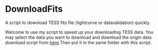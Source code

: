 # DownloadFits
A script to download TESS fits file (lightcurve or datavalidation) quickly.

Welcome to use my script to speed up your downloading TESS data.
You may select the data you want to download and download the origin data download script from [here](https://archive.stsci.edu/tess/bulk_downloads/bulk_downloads_ffi-tp-lc-dv.html).Then put it in the same folder with this script.
